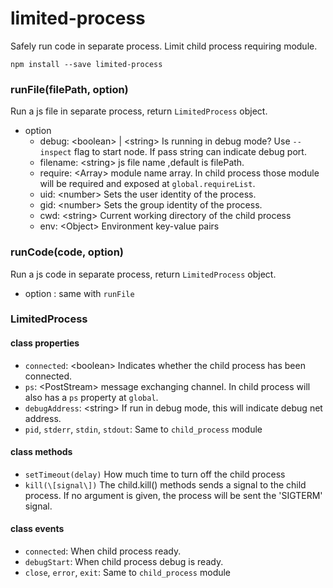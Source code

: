 # limited-process

Safely run code in separate process. Limit child process requiring module.

`npm install --save limited-process`

### runFile(filePath, option)
Run a js file in separate process, return `LimitedProcess` object.

* option
    * debug: \<boolean\> | \<string\> Is running in debug mode? Use `--inspect` flag to start node. If pass string can indicate debug port.
    * filename: \<string\> js file name ,default is filePath.
    * require: \<Array\> module name array. In child process those module will be required and exposed at `global.requireList`.
    * uid: \<number\> Sets the user identity of the process.
    * gid: \<number\> Sets the group identity of the process.
    * cwd: \<string\> Current working directory of the child process
    * env: \<Object\> Environment key-value pairs

### runCode(code, option)
Run a js code in separate process, return `LimitedProcess` object.

* option : same with `runFile`

### LimitedProcess

#### class properties
* `connected`: \<boolean\> Indicates whether the child process has been connected.
* `ps`: \<PostStream\> message exchanging channel. In child process will also has a `ps` property at `global`.
* `debugAddress`: \<string\> If run in debug mode, this will indicate debug net address.
* `pid`, `stderr`, `stdin`, `stdout`: Same to `child_process` module

#### class methods

* `setTimeout(delay)` How much time to turn off the child process
* `kill(\[signal\])` The child.kill() methods sends a signal to the child process. If no argument is given, the process will be sent the 'SIGTERM' signal.

#### class events

* `connected`: When child process ready.
* `debugStart`: When child process debug is ready.
* `close`, `error`, `exit`: Same to `child_process` module
